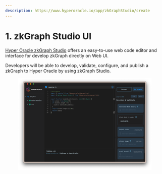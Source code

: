 ```yaml
---
description: https://www.hyperoracle.io/app/zkGraphStudio/create
---
```


# 1. zkGraph Studio UI

[Hyper Oracle zkGraph Studio](https://www.hyperoracle.io/app/zkGraphStudio/create) offers an easy-to-use web code editor and interface for develop zkGraph directly on Web UI.

Developers will be able to develop, validate, configure, and publish a zkGraph to Hyper Oracle by using zkGraph Studio.

<figure><img src="../../.gitbook/assets/截屏2023-11-22 下午10.27.11.png" alt=""><figcaption></figcaption></figure>
